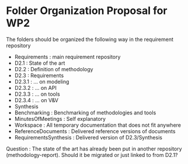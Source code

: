 # Folder Organization Proposal for WP2

The folders should be organized the following way in the requirement repository

* Requirements : main requirement repository
 * D2.1 : State of the art 
 * D2.2 : Definition of methodology
 * D2.3 : Requirements
  * D2.3.1 : ... on modeling
  * D2.3.2 : ... on API
  * D2.3.3 : ... on tools
  * D2.3.4 : ... on V&V
  * Synthesis 
 * Benchmarking : Benchmarking of methodologies and tools
 * MinutesOfMeetings : Self explanatory
 * Workspace : All temporary documentation that does not fit anywhere
 * ReferenceDocuments : Delivered reference versions of documents
  * RequirementsSynthesis : Delivered version of D2.3/Synthesis

Question : The state of the art has already been put in another repository (methodology-report). Should it be migrated
or just linked to from D2.1?

